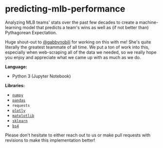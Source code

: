 # predicting-mlb-performance
Analyzing MLB teams' stats over the past few decades to create a machine-learning model that predicts a team's wins as well as (if not better than) Pythagorean Expectation.

Huge shout-out to [@gabbynobili](https://github.com/gabbynobili) for working on this with me! She's quite literally the greatest teammate of all time. We put a ton of work into this, especially when web-scraping all of the data we needed, so we really hope you enjoy and appreciate what we came up with as much as we do.

**Language:**
  + Python 3 (Jupyter Notebook)
  
**Libraries:**
  + [`numpy`](www.numpy.org)
  + [`pandas`](pandas.pydata.org)
  + `requests`
  + [`plotly`](https://plot.ly/)
  + [`matplotlib`](https://matplotlib.org/)
  + [`sklearn`](scikit-learn.org/)
  + [`bs4`](https://www.crummy.com/software/BeautifulSoup/bs4/doc/)

Please don't hesitate to either reach out to us or make pull requests with revisions to make this implementation better!

